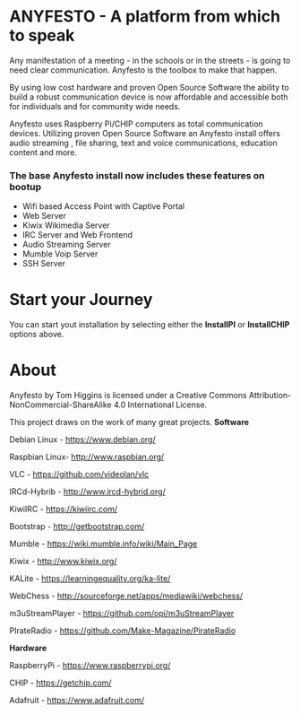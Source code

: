 # ANYFESTO - A platform from which to speak 

Any manifestation of a meeting - in the schools or in the streets - is going to need clear communication. Anyfesto is the toolbox to make that happen.

By using low cost hardware and proven Open Source Software the ability to build a robust communication device is now affordable and accessible both for individuals and for community wide needs.

Anyfesto uses Raspberry Pi/CHIP computers as total communication devices. Utilizing proven Open Source Software an Anyfesto install offers audio streaming , file sharing, text and voice communications, education content and more.

### The base Anyfesto install now includes these features on bootup

* Wifi based Access Point with Captive Portal
* Web Server
* Kiwix Wikimedia Server
* IRC Server and Web Frontend
* Audio Streaming Server
* Mumble Voip Server
* SSH Server


# Start your Journey 

You can start yout installation by selecting either the **InstallPI** or **InstallCHIP** options above.


# About

Anyfesto by Tom Higgins is licensed under a Creative Commons Attribution-NonCommercial-ShareAlike 4.0 International License.


This project draws on the work of many great projects.
**Software**

Debian Linux - https://www.debian.org/

Raspbian Linux-	http://www.raspbian.org/

VLC - 		https://github.com/videolan/vlc

IRCd-Hybrib - 	http://www.ircd-hybrid.org/

KiwiIRC - https://kiwiirc.com/

Bootstrap - http://getbootstrap.com/

Mumble - https://wiki.mumble.info/wiki/Main_Page

Kiwix - http://www.kiwix.org/

KALite - https://learningequality.org/ka-lite/

WebChess  - 	http://sourceforge.net/apps/mediawiki/webchess/

m3uStreamPlayer - https://github.com/opi/m3uStreamPlayer

PIrateRadio - 	https://github.com/Make-Magazine/PirateRadio

**Hardware**

RaspberryPi - https://www.raspberrypi.org/

CHIP - https://getchip.com/

Adafruit - https://www.adafruit.com/
 
